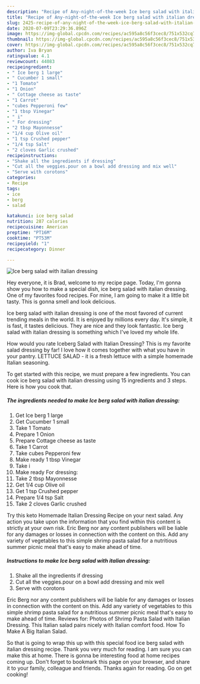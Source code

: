 ```yaml
---
description: "Recipe of Any-night-of-the-week Ice berg salad with italian dressing"
title: "Recipe of Any-night-of-the-week Ice berg salad with italian dressing"
slug: 2425-recipe-of-any-night-of-the-week-ice-berg-salad-with-italian-dressing
date: 2020-07-09T23:29:36.896Z
image: https://img-global.cpcdn.com/recipes/ac595a8c56f3cec8/751x532cq70/ice-berg-salad-with-italian-dressing-recipe-main-photo.jpg
thumbnail: https://img-global.cpcdn.com/recipes/ac595a8c56f3cec8/751x532cq70/ice-berg-salad-with-italian-dressing-recipe-main-photo.jpg
cover: https://img-global.cpcdn.com/recipes/ac595a8c56f3cec8/751x532cq70/ice-berg-salad-with-italian-dressing-recipe-main-photo.jpg
author: Iva Bryan
ratingvalue: 4.1
reviewcount: 44083
recipeingredient:
- " Ice berg 1 large"
- " Cucumber 1 small"
- "1 Tomato"
- "1 Onion"
- " Cottage cheese as taste"
- "1 Carrot"
- "cubes Pepperoni few"
- "1 tbsp Vinegar"
- " i"
- " For dressing"
- "2 tbsp Mayonnesse"
- "1/4 cup Olive oil"
- "1 tsp Crushed pepper"
- "1/4 tsp Salt"
- "2 cloves Garlic crushed"
recipeinstructions:
- "Shake all the ingredients if dressing"
- "Cut all the veggies.pour on a bowl add dressing and mix well"
- "Serve with corotons"
categories:
- Recipe
tags:
- ice
- berg
- salad

katakunci: ice berg salad 
nutrition: 287 calories
recipecuisine: American
preptime: "PT16M"
cooktime: "PT53M"
recipeyield: "1"
recipecategory: Dinner

---
```



![Ice berg salad with italian dressing](https://img-global.cpcdn.com/recipes/ac595a8c56f3cec8/751x532cq70/ice-berg-salad-with-italian-dressing-recipe-main-photo.jpg)

Hey everyone, it is Brad, welcome to my recipe page. Today, I'm gonna show you how to make a special dish, ice berg salad with italian dressing. One of my favorites food recipes. For mine, I am going to make it a little bit tasty. This is gonna smell and look delicious.

Ice berg salad with italian dressing is one of the most favored of current trending meals in the world. It is enjoyed by millions every day. It's simple, it is fast, it tastes delicious. They are nice and they look fantastic. Ice berg salad with italian dressing is something which I've loved my whole life.

How would you rate Iceberg Salad with Italian Dressing? This is my favorite salad dressing by far! I love how it comes together with what you have in your pantry. LETTUCE SALAD - it is a fresh lettuce with a simple homemade Italian seasoning.


To get started with this recipe, we must prepare a few ingredients. You can cook ice berg salad with italian dressing using 15 ingredients and 3 steps. Here is how you cook that.

<!--inarticleads1-->

##### The ingredients needed to make Ice berg salad with italian dressing:

1. Get  Ice berg 1 large
1. Get  Cucumber 1 small
1. Take 1 Tomato
1. Prepare 1 Onion
1. Prepare  Cottage cheese as taste
1. Take 1 Carrot
1. Take cubes Pepperoni few
1. Make ready 1 tbsp Vinegar
1. Take  i
1. Make ready  For dressing:
1. Take 2 tbsp Mayonnesse
1. Get 1/4 cup Olive oil
1. Get 1 tsp Crushed pepper
1. Prepare 1/4 tsp Salt
1. Take 2 cloves Garlic crushed


Try this keto Homemade Italian Dressing Recipe on your next salad. Any action you take upon the information that you find within this content is strictly at your own risk. Eric Berg nor any content publishers will be liable for any damages or losses in connection with the content on this. Add any variety of vegetables to this simple shrimp pasta salad for a nutritious summer picnic meal that&#39;s easy to make ahead of time. 

<!--inarticleads2-->

##### Instructions to make Ice berg salad with italian dressing:

1. Shake all the ingredients if dressing
1. Cut all the veggies.pour on a bowl add dressing and mix well
1. Serve with corotons


Eric Berg nor any content publishers will be liable for any damages or losses in connection with the content on this. Add any variety of vegetables to this simple shrimp pasta salad for a nutritious summer picnic meal that&#39;s easy to make ahead of time. Reviews for: Photos of Shrimp Pasta Salad with Italian Dressing. This Italian salad pairs nicely with Italian comfort food. How To Make A Big Italian Salad. 

So that is going to wrap this up with this special food ice berg salad with italian dressing recipe. Thank you very much for reading. I am sure you can make this at home. There is gonna be interesting food at home recipes coming up. Don't forget to bookmark this page on your browser, and share it to your family, colleague and friends. Thanks again for reading. Go on get cooking!
